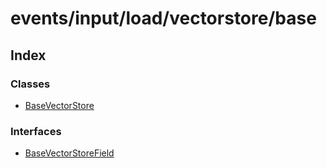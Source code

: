 # events/input/load/vectorstore/base

## Index

### Classes

- [BaseVectorStore](classes/BaseVectorStore.md)

### Interfaces

- [BaseVectorStoreField](interfaces/BaseVectorStoreField.md)
